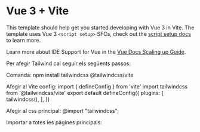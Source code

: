 # Vue 3 + Vite

This template should help get you started developing with Vue 3 in Vite. The template uses Vue 3 `<script setup>` SFCs, check out the [script setup docs](https://v3.vuejs.org/api/sfc-script-setup.html#sfc-script-setup) to learn more.

Learn more about IDE Support for Vue in the [Vue Docs Scaling up Guide](https://vuejs.org/guide/scaling-up/tooling.html#ide-support).


Per afegir Tailwind cal seguir els següents passos:

Comanda:
npm install tailwindcss @tailwindcss/vite

Afegir al Vite config: 
import { defineConfig } from 'vite'
import tailwindcss from '@tailwindcss/vite'
export default defineConfig({
  plugins: [
    tailwindcss(),
  ],
})

Afegir al css principal: 
@import "tailwindcss";


Importar a totes les pàgines principals: 
<link href="/src/styles.css" rel="stylesheet">